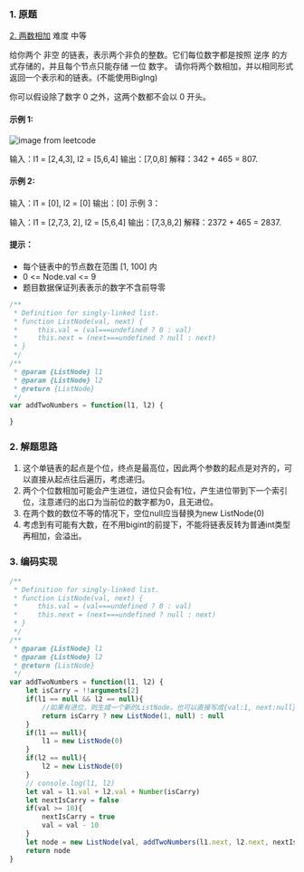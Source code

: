 ### 1. 原题

[2. 两数相加](https://leetcode-cn.com/problems/add-two-numbers/) 难度 中等

给你两个 非空 的链表，表示两个非负的整数。它们每位数字都是按照 逆序 的方式存储的，并且每个节点只能存储 一位 数字。
请你将两个数相加，并以相同形式返回一个表示和的链表。(不能使用BigIng)

你可以假设除了数字 0 之外，这两个数都不会以 0 开头。 

#### 示例 1:

![image from leetcode](https://assets.leetcode-cn.com/aliyun-lc-upload/uploads/2021/01/02/addtwonumber1.jpg)

输入：l1 = [2,4,3], l2 = [5,6,4]
输出：[7,0,8]
解释：342 + 465 = 807.

#### 示例 2:

输入：l1 = [0], l2 = [0]
输出：[0]
示例 3：

输入：l1 = [2,7,3, 2], l2 = [5,6,4] 
输出：[7,3,8,2] 解释：2372 + 465 = 2837.

#### 提示：

+ 每个链表中的节点数在范围 [1, 100] 内
+ 0 <= Node.val <= 9
+ 题目数据保证列表表示的数字不含前导零

```js
/**
 * Definition for singly-linked list.
 * function ListNode(val, next) {
 *     this.val = (val===undefined ? 0 : val)
 *     this.next = (next===undefined ? null : next)
 * }
 */
/**
 * @param {ListNode} l1
 * @param {ListNode} l2
 * @return {ListNode}
 */
var addTwoNumbers = function(l1, l2) {

}
```

### 2. 解题思路
1. 这个单链表的起点是个位，终点是最高位，因此两个参数的起点是对齐的，可以直接从起点往后遍历，考虑递归。
2. 两个个位数相加可能会产生进位，进位只会有1位，产生进位带到下一个索引位，注意递归的出口为当前位的数字都为0，且无进位。
3. 在两个数的数位不等的情况下，空位null应当替换为new ListNode(0)
4. 考虑到有可能有大数，在不用bigint的前提下，不能将链表反转为普通int类型再相加，会溢出。

### 3. 编码实现
```js
/**
 * Definition for singly-linked list.
 * function ListNode(val, next) {
 *     this.val = (val===undefined ? 0 : val)
 *     this.next = (next===undefined ? null : next)
 * }
 */
/**
 * @param {ListNode} l1
 * @param {ListNode} l2
 * @return {ListNode}
 */
var addTwoNumbers = function(l1, l2) {
    let isCarry = !!arguments[2]
    if(l1 == null && l2 == null){
        //如果有进位，则生成一个新的ListNode。也可以直接写成{val:1, next:null} 的字面量形式
        return isCarry ? new ListNode(1, null) : null
    }
    if(l1 == null){
        l1 = new ListNode(0)
    }
    if(l2 == null){
        l2 = new ListNode(0)
    }
    // console.log(l1, l2)
    let val = l1.val + l2.val + Number(isCarry)
    let nextIsCarry = false
    if(val >= 10){
        nextIsCarry = true
        val = val - 10
    }
    let node = new ListNode(val, addTwoNumbers(l1.next, l2.next, nextIsCarry))
    return node
}

```
